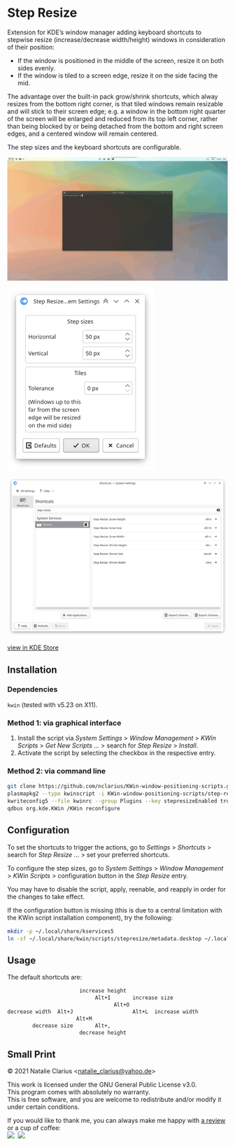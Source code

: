 # Step Resize

Extension for KDE’s window manager adding keyboard shortcuts to stepwise resize (increase/decrease width/height) windows in consideration of their position:

- If the window is positioned in the middle of the screen, resize it on both sides evenly.
- If the window is tiled to a screen edge, resize it on the side facing the mid.

The advantage over the built-in pack grow/shrink shortcuts, which alway resizes from the bottom right corner, is that tiled windows remain resizable and will stick to their screen edge; e.g. a window in the bottom right quarter of the screen will be enlarged and reduced from its top left corner, rather than being blocked by or being detached from the bottom and right screen edges, and a centered window will remain centered.

The step sizes and the keyboard shortcuts are configurable.

![screenshot](img/screenshot.gif)

![config](img/config.png)

![shortcuts](img/shortcuts.png)

[view in KDE Store](https://store.kde.org/p/1632260)



## Installation

### Dependencies

`kwin` (tested with v5.23 on X11).

### Method 1: via graphical interface

1. Install the script via *System Settings* > *Window Management* > *KWin Scripts* > *Get New Scripts …* > search for *Step Resize* > *Install*.
2. Activate the script by selecting the checkbox in the respective entry.

### Method 2: via command line

```bash
git clone https://github.com/nclarius/KWin-window-positioning-scripts.git
plasmapkg2 --type kwinscript -i KWin-window-positioning-scripts/step-resize
kwriteconfig5 --file kwinrc --group Plugins --key stepresizeEnabled true
qdbus org.kde.KWin /KWin reconfigure
```



## Configuration

To set the shortcuts to trigger the actions, go to *Settings* > *Shortcuts* > search for *Step Resize* … > set your preferred shortcuts.

To configure the step sizes, go to *System Settings* > *Window Management* > *KWin Scripts* > configuration button in the *Step Resize* entry.

You may have to disable the script, apply, reenable, and reapply in order for the changes to take effect.

If the configuration button is missing (this is due to a central limitation with the KWin script installation component), try the following:

```bash
mkdir -p ~/.local/share/kservices5
ln -sf ~/.local/share/kwin/scripts/stepresize/metadata.desktop ~/.local/share/kservices5/stepresize.desktop
```



## Usage

The default shortcuts are:

```
                       increase height    
                            Alt+I       increase size  
                                  Alt+O    
decrease width  Alt+J                   Alt+L  increase width     
                      Alt+M
        decrease size       Alt+,
                       decrease height
```



## Small Print

© 2021 Natalie Clarius \<natalie_clarius@yahoo.de\>

This work is licensed under the GNU General Public License v3.0.  
This program comes with absolutely no warranty.  
This is free software, and you are welcome to redistribute and/or modify it under certain conditions.  

If you would like to thank me, you can always make me happy with [a review](https://store.kde.org/p/1632260) or a cup of coffee:  
<a href="https://www.paypal.com/donate/?hosted_button_id=7LUUJD83BWRM4"><img src="https://www.paypalobjects.com/en_US/DK/i/btn/btn_donateCC_LG.gif" height="35"/></a>&nbsp;&nbsp;<a href="https://www.buymeacoffee.com/nclarius"><img src="https://cdn.buymeacoffee.com/buttons/v2/default-yellow.png" height="35"/></a>
